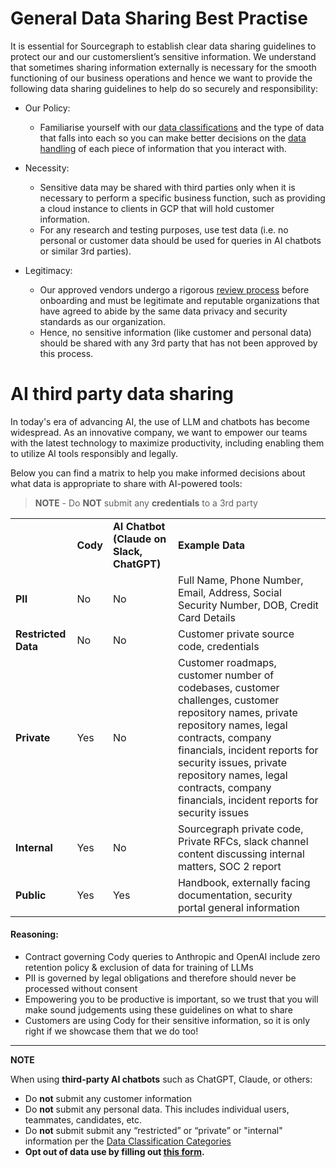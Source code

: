 # General Data Sharing Best Practise

It is essential for Sourcegraph to establish clear data sharing guidelines to protect our and our customerslient’s sensitive information. We understand that sometimes sharing information externally is necessary for the smooth functioning of our business operations and hence we want to provide the following data sharing guidelines to help do so securely and responsibility:

- Our Policy:

  - Familiarise yourself with our [data classifications](../../company-info-and-process/policies/data-management-policy.md#data-classification) and the type of data that falls into each so you can make better decisions on the [data handling](../../company-info-and-process/policies/data-management-policy.md#data-handling) of each piece of information that you interact with.

- Necessity:

  - Sensitive data may be shared with third parties only when it is necessary to perform a specific business function, such as providing a cloud instance to clients in GCP that will hold customer information.
  - For any research and testing purposes, use test data (i.e. no personal or customer data should be used for queries in AI chatbots or similar 3rd parties).

- Legitimacy:
  - Our approved vendors undergo a rigorous [review process]() before onboarding and must be legitimate and reputable organizations that have agreed to abide by the same data privacy and security standards as our organization.
  - Hence, no sensitive information (like customer and personal data) should be shared with any 3rd party that has not been approved by this process.

# AI third party data sharing

In today's era of advancing AI, the use of LLM and chatbots has become widespread. As an innovative company, we want to empower our teams with the latest technology to maximize productivity, including enabling them to utilize AI tools responsibly and legally.

Below you can find a matrix to help you make informed decisions about what data is appropriate to share with AI-powered tools:

> **NOTE** - Do **NOT** submit any **credentials** to a 3rd party

<table>
  <tr>
   <td>
   </td>
   <td><strong>Cody</strong>
   </td>
   <td><strong>AI Chatbot (Claude on Slack, ChatGPT)</strong>
   </td>
   <td><strong>Example Data</strong>
   </td>
  </tr>
  <tr>
   <td><strong>PII</strong>
   </td>
   <td>No
   </td>
   <td>No
   </td>
   <td>Full Name, Phone Number, Email, Address, Social Security Number, DOB, Credit Card Details
   </td>
  </tr>
  <tr>
   <td><strong>Restricted Data</strong>
   </td>
   <td>No
   </td>
   <td>No
   </td>
   <td>Customer private source code, credentials
   </td>
  </tr>
  <tr>
   <td><strong>Private </strong>
   </td>
   <td>Yes
   </td>
   <td>No
   </td>
   <td>Customer roadmaps, customer number of codebases, customer challenges, customer repository names, private repository names, legal contracts, company financials, incident reports for security issues, private repository names, legal contracts, company financials, incident reports for security issues 
   </td>
  </tr>
  <tr>
   <td><strong>Internal </strong>
   </td>
   <td>Yes
   </td>
   <td>No
   </td>
   <td>Sourcegraph private code, Private RFCs, slack channel content discussing internal matters, SOC 2 report
   </td>
  </tr>
  <tr>
   <td><strong>Public </strong>
   </td>
   <td>Yes
   </td>
   <td>Yes
   </td>
   <td>Handbook, externally facing documentation, security portal general information
   </td>
  </tr>
</table>

#### Reasoning:

- Contract governing Cody queries to Anthropic and OpenAI include zero retention policy & exclusion of data for training of LLMs
- PII is governed by legal obligations and therefore should never be processed without consent
- Empowering you to be productive is important, so we trust that you will make sound judgements using these guidelines on what to share
- Customers are using Cody for their sensitive information, so it is only right if we showcase them that we do too!

---

**NOTE**

When using **third-party AI chatbots** such as ChatGPT, Claude, or others:

- Do **not** submit any customer information
- Do **not** submit any personal data. This includes individual users, teammates, candidates, etc.
- Do **not** submit submit any “restricted” or “private” or "internal" information per the [Data Classification Categories](../../company-info-and-process/policies/data-management-policy.md#data-classification)
- **Opt out of data use by filling out [this form](https://docs.google.com/forms/d/e/1FAIpQLScrnC-_A7JFs4LbIuzevQ_78hVERlNqqCPCt3d8XqnKOfdRdQ/viewform).**
